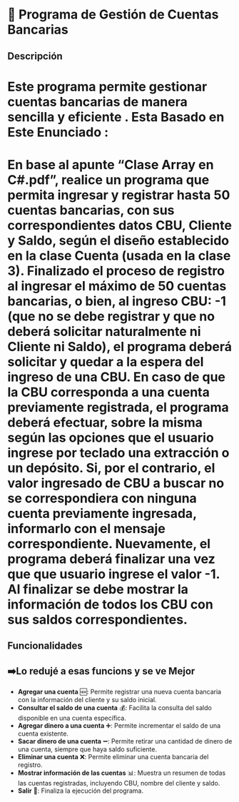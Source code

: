 # 🏦 Programa de Gestión de Cuentas Bancarias

## Descripción
Este programa permite gestionar cuentas bancarias de manera sencilla y eficiente .
Esta Basado en Este Enunciado :
=============
En base al apunte “Clase Array en C#.pdf”, realice un programa que permita ingresar y registrar hasta 50 cuentas
bancarias, con sus correspondientes datos CBU, Cliente y Saldo, según el diseño establecido en la clase Cuenta (usada
en la clase 3).
Finalizado el proceso de registro al ingresar el máximo de 50 cuentas bancarias, o bien, al ingreso CBU: -1 (que no se
debe registrar y que no deberá solicitar naturalmente ni Cliente ni Saldo), el programa deberá solicitar y quedar a la
espera del ingreso de una CBU.
En caso de que la CBU corresponda a una cuenta previamente registrada, el programa deberá efectuar, sobre la
misma según las opciones que el usuario ingrese por teclado una extracción o un depósito.
Si, por el contrario, el valor ingresado de CBU a buscar no se correspondiera con ninguna cuenta previamente
ingresada, informarlo con el mensaje correspondiente.
Nuevamente, el programa deberá finalizar una vez que que usuario ingrese el valor -1. Al finalizar se debe mostrar la
información de todos los CBU con sus saldos correspondientes.
=============



## Funcionalidades

## ➡️Lo redujé  a esas funcions y se ve Mejor

- **Agregar una cuenta** 🆕: Permite registrar una nueva cuenta bancaria con la información del cliente y su saldo inicial.
- **Consultar el saldo de una cuenta** 💰: Facilita la consulta del saldo disponible en una cuenta específica.
- **Agregar dinero a una cuenta** ➕: Permite incrementar el saldo de una cuenta existente.
- **Sacar dinero de una cuenta** ➖: Permite retirar una cantidad de dinero de una cuenta, siempre que haya saldo suficiente.
- **Eliminar una cuenta** ❌: Permite eliminar una cuenta bancaria del registro.
- **Mostrar información de las cuentas** 📊: Muestra un resumen de todas las cuentas registradas, incluyendo CBU, nombre del cliente y saldo.
- **Salir** 🚪: Finaliza la ejecución del programa.
